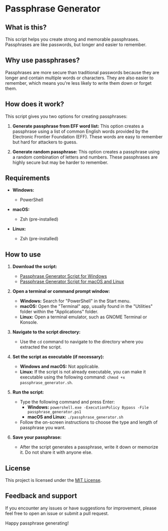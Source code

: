 # Passphrase Generator

## What is this?

This script helps you create strong and memorable passphrases. Passphrases are like passwords, but longer and easier to remember.

## Why use passphrases?

Passphrases are more secure than traditional passwords because they are longer and contain multiple words or characters. They are also easier to remember, which means you're less likely to write them down or forget them.

## How does it work?

This script gives you two options for creating passphrases:

1. **Generate passphrase from EFF word list:** This option creates a passphrase using a list of common English words provided by the Electronic Frontier Foundation (EFF). These words are easy to remember but hard for attackers to guess.

2. **Generate random passphrase:** This option creates a passphrase using a random combination of letters and numbers. These passphrases are highly secure but may be harder to remember.

## Requirements

- **Windows:**
  - PowerShell

- **macOS:**
  - Zsh (pre-installed)

- **Linux:**
  - Zsh (pre-installed)

## How to use

1. **Download the script:**
   - [Passphrase Generator Script for Windows](https://github.com/100dollarguy/Projects/blob/main/password_generator.sh)
   - [Passphrase Generator Script for macOS and Linux](https://github.com/100dollarguy/Projects/blob/main/Password-Generator/passphrase_generator_mac_linux.sh)

2. **Open a terminal or command prompt window:**
   - **Windows:** Search for "PowerShell" in the Start menu.
   - **macOS:** Open the "Terminal" app, usually found in the "Utilities" folder within the "Applications" folder.
   - **Linux:** Open a terminal emulator, such as GNOME Terminal or Konsole.

3. **Navigate to the script directory:**
   - Use the `cd` command to navigate to the directory where you extracted the script.

4. **Set the script as executable (if necessary):**
   - **Windows and macOS:** Not applicable.
   - **Linux:** If the script is not already executable, you can make it executable using the following command: `chmod +x passphrase_generator.sh`.

5. **Run the script:**
   - Type the following command and press Enter:
     - **Windows:** `powershell.exe -ExecutionPolicy Bypass -File passphrase_generator.ps1`
     - **macOS and Linux:** `./passphrase_generator.sh`
   - Follow the on-screen instructions to choose the type and length of passphrase you want.

6. **Save your passphrase:**
   - After the script generates a passphrase, write it down or memorize it. Do not share it with anyone else.

## License

This project is licensed under the [MIT License](https://github.com/100dollarguy/Projects/blob/main/LICENSE).

## Feedback and support

If you encounter any issues or have suggestions for improvement, please feel free to open an issue or submit a pull request.

Happy passphrase generating!
